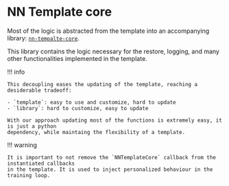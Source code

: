 # NN Template core

Most of the logic is abstracted from the template into an accompanying library: [`nn-tempalte-core`](https://pypi.org/project/nn-template-core/).

This library contains the logic necessary for the restore, logging, and many other functionalities implemented in the template.

!!! info

    This decoupling eases the updating of the template, reaching a desiderable tradeoff:

    - `template`: easy to use and customize, hard to update
    - `library`: hard to customize, easy to update

    With our approach updating most of the functions is extremely easy, it is just a python
    dependency, while maintaing the flexibility of a template.


!!! warning

    It is important to not remove the `NNTemplateCore` callback from the instantiated callbacks
    in the template. It is used to inject personalized behaviour in the training loop.
